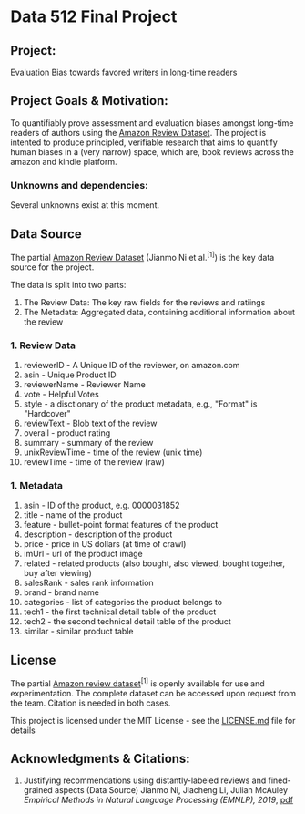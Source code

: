 # Data 512 Final Project

## Project:

Evaluation Bias towards favored writers in long-time readers

## Project Goals & Motivation:

To quantifiably prove assessment and evaluation biases amongst long-time readers of authors using the [Amazon Review Dataset](https://nijianmo.github.io/amazon/index.html). The project is intented to produce principled, verifiable research that aims to quantify human biases in a (very narrow) space, which are, book reviews across the amazon and kindle platform.


### Unknowns and dependencies:
Several unknowns exist at this moment.

## Data Source

The partial [Amazon Review Dataset](https://nijianmo.github.io/amazon/index.html) (Jianmo Ni et al.<sup>[1]</sup>) is the key data source for the project. 

The data is split into two parts:
1. The Review Data: The key raw fields for the reviews and ratiings
2. The Metadata: Aggregated data, containing additional information about the review

### 1. Review Data
1. reviewerID - A Unique ID of the reviewer, on amazon.com
2. asin - Unique Product ID
3. reviewerName - Reviewer Name
4. vote - Helpful Votes
5. style - a disctionary of the product metadata, e.g., "Format" is "Hardcover"
6. reviewText - Blob text of the review
7. overall - product rating
8. summary - summary of the review
9. unixReviewTime - time of the review (unix time)
10. reviewTime - time of the review (raw)

### 1. Metadata
1. asin - ID of the product, e.g. 0000031852
2. title - name of the product
3. feature - bullet-point format features of the product
4. description - description of the product
5. price - price in US dollars (at time of crawl)
6. imUrl - url of the product image
7. related - related products (also bought, also viewed, bought together, buy after viewing)
8. salesRank - sales rank information
9. brand - brand name
10. categories - list of categories the product belongs to
11. tech1 - the first technical detail table of the product
12. tech2 - the second technical detail table of the product
13. similar - similar product table

## License

The partial [Amazon review dataset](https://nijianmo.github.io/amazon/index.html#citation)<sup>[1]</sup> is openly available for use and experimentation. The complete dataset can be accessed upon request from the team. Citation is needed in both cases.

This project is licensed under the MIT License - see the [LICENSE.md](https://github.com/nmnshrma/data-512-a1/blob/master/LICENSE) file for details

## Acknowledgments & Citations:

1. Justifying recommendations using distantly-labeled reviews and fined-grained aspects (Data Source)
Jianmo Ni, Jiacheng Li, Julian McAuley
_Empirical Methods in Natural Language Processing (EMNLP), 2019_, [pdf](http://cseweb.ucsd.edu/~jmcauley/pdfs/emnlp19a.pdf)

